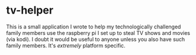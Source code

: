 # tv-helper
This is a small application I wrote to help my technologically challenged family members use the raspberry pi I set up to steal TV shows and movies (via kodi). I doubt it would be useful to anyone unless you also have such family members. It's *extremely* platform specific.

